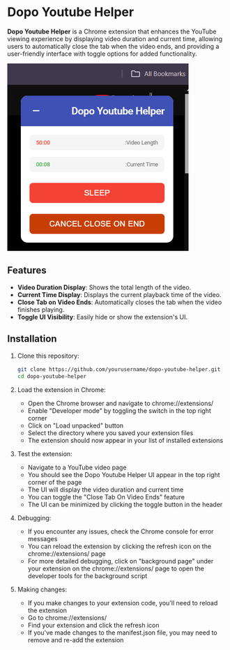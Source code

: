 # Dopo Youtube Helper

**Dopo Youtube Helper** is a Chrome extension that enhances the YouTube viewing experience by displaying video duration and current time, allowing users to automatically close the tab when the video ends, and providing a user-friendly interface with toggle options for added functionality.

![UI Screenshot](assets/image.png) 
## Features

- **Video Duration Display**: Shows the total length of the video.
- **Current Time Display**: Displays the current playback time of the video.
- **Close Tab on Video Ends**: Automatically closes the tab when the video finishes playing.
- **Toggle UI Visibility**: Easily hide or show the extension's UI.

## Installation

1. Clone this repository:
   ```bash
   git clone https://github.com/yourusername/dopo-youtube-helper.git
   cd dopo-youtube-helper

2. Load the extension in Chrome:

   - Open the Chrome browser and navigate to chrome://extensions/
   - Enable "Developer mode" by toggling the switch in the top right corner
   - Click on "Load unpacked" button
   - Select the directory where you saved your extension files
   - The extension should now appear in your list of installed extensions

3. Test the extension:

   - Navigate to a YouTube video page
   - You should see the Dopo Youtube Helper UI appear in the top right corner of the page
   - The UI will display the video duration and current time
   - You can toggle the "Close Tab On Video Ends" feature
   - The UI can be minimized by clicking the toggle button in the header

4. Debugging:

   - If you encounter any issues, check the Chrome console for error messages
   - You can reload the extension by clicking the refresh icon on the chrome://extensions/ page
   - For more detailed debugging, click on "background page" under your extension on the chrome://extensions/ page to open the developer tools for the background script

5. Making changes:

   - If you make changes to your extension code, you'll need to reload the extension
   - Go to chrome://extensions/
   - Find your extension and click the refresh icon
   - If you've made changes to the manifest.json file, you may need to remove and re-add the extension
